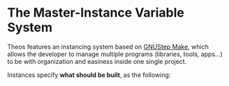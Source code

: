 # The Master-Instance Variable System

Theos features an instancing system based on [GNUStep Make](http://www.gnustep.org/resources/documentation/Developer/Make/Manual/make_toc.html), which allows the developer to manage multiple programs (libraries, tools, apps...) to be with organization and easiness inside one single project.

Instances specify **what should be built**, as the following:

